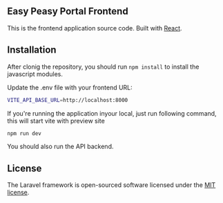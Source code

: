 ## Easy Peasy Portal Frontend 

This is the frontend application source code. Built with [React](https://reactjs.org/). 



## Installation

After clonig the repository, you should run `npm install` to install the javascript modules. 

Update the .env file with your frontend URL:

```sh
VITE_API_BASE_URL=http://localhost:8000
```

If you're running the application inyour local, just run following command, this will start vite with preview site

```sh
npm run dev
```    

You should also run the API backend.

## License

The Laravel framework is open-sourced software licensed under the [MIT license](https://opensource.org/licenses/MIT).